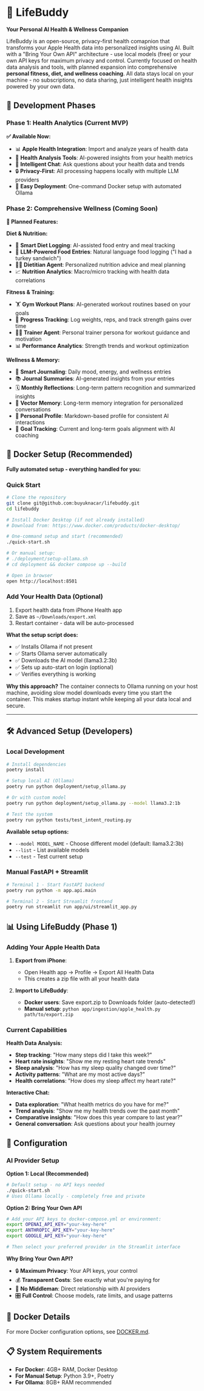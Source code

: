 # 🌟 LifeBuddy

**Your Personal AI Health & Wellness Companion**

LifeBuddy is an open-source, privacy-first health comapnion that transforms your Apple Health data into personalized insights using AI. Built with a "Bring Your Own API" architecture - use local models (free) or your own API keys for maximum privacy and control. Currently focused on health data analysis and tools, with planned expansion into comprehensive **personal fitness, diet, and wellness coaching**. All data stays local on your machine - no subscriptions, no data sharing, just intelligent health insights powered by your own data.


## 🚀 Development Phases

### **Phase 1: Health Analytics (Current MVP)**
**✅ Available Now:**
- 📊 **Apple Health Integration**: Import and analyze years of health data
- 🤖 **Health Analysis Tools**: AI-powered insights from your health metrics
- 💬 **Intelligent Chat**: Ask questions about your health data and trends
- 🔒 **Privacy-First**: All processing happens locally with multiple LLM providers
- 🐳 **Easy Deployment**: One-command Docker setup with automated Ollama

### **Phase 2: Comprehensive Wellness (Coming Soon)**
**🔮 Planned Features:**

**Diet & Nutrition:**
- 🥗 **Smart Diet Logging**: AI-assisted food entry and meal tracking
- 🍎 **LLM-Powered Food Entries**: Natural language food logging ("I had a turkey sandwich")
- 👨‍⚕️ **Dietitian Agent**: Personalized nutrition advice and meal planning
- 📈 **Nutrition Analytics**: Macro/micro tracking with health data correlations

**Fitness & Training:**
- 🏋️ **Gym Workout Plans**: AI-generated workout routines based on your goals
- 💪 **Progress Tracking**: Log weights, reps, and track strength gains over time
- 🏃‍♂️ **Trainer Agent**: Personal trainer persona for workout guidance and motivation
- 📊 **Performance Analytics**: Strength trends and workout optimization

**Wellness & Memory:**
- 📝 **Smart Journaling**: Daily mood, energy, and wellness entries
- 📚 **Journal Summaries**: AI-generated insights from your entries
- 🗓️ **Monthly Reflections**: Long-term pattern recognition and summarized insights
- 🧠 **Vector Memory**: Long-term memory integration for personalized conversations
- 👤 **Personal Profile**: Markdown-based profile for consistent AI interactions
- 🎯 **Goal Tracking**: Current and long-term goals alignment with AI coaching


## 🐳 Docker Setup (Recommended)

**Fully automated setup - everything handled for you:**

### Quick Start
```bash
# Clone the repository
git clone git@github.com:buyuknacar/lifebuddy.git
cd lifebuddy

# Install Docker Desktop (if not already installed)
# Download from: https://www.docker.com/products/docker-desktop/

# One-command setup and start (recommended)
./quick-start.sh

# Or manual setup:
# ./deployment/setup-ollama.sh
# cd deployment && docker compose up --build

# Open in browser
open http://localhost:8501
```

### Add Your Health Data (Optional)
1. Export health data from iPhone Health app
2. Save as `~/Downloads/export.xml` 
3. Restart container - data will be auto-processed

**What the setup script does:**
- ✅ Installs Ollama if not present
- ✅ Starts Ollama server automatically  
- ✅ Downloads the AI model (llama3.2:3b)
- ✅ Sets up auto-start on login (optional)
- ✅ Verifies everything is working

**Why this approach?** The container connects to Ollama running on your host machine, avoiding slow model downloads every time you start the container. This makes startup instant while keeping all your data local and secure.

---

## 🛠️ Advanced Setup (Developers)

### Local Development

```bash
# Install dependencies
poetry install

# Setup local AI (Ollama)
poetry run python deployment/setup_ollama.py

# Or with custom model
poetry run python deployment/setup_ollama.py --model llama3.2:1b

# Test the system
poetry run python tests/test_intent_routing.py
```

**Available setup options:**
- `--model MODEL_NAME` - Choose different model (default: llama3.2:3b)
- `--list` - List available models
- `--test` - Test current setup

### Manual FastAPI + Streamlit

```bash
# Terminal 1 - Start FastAPI backend
poetry run python -m app.api.main

# Terminal 2 - Start Streamlit frontend  
poetry run streamlit run app/ui/streamlit_app.py
```

## 📊 Using LifeBuddy (Phase 1)

### Adding Your Apple Health Data

1. **Export from iPhone**: 
   - Open Health app → Profile → Export All Health Data
   - This creates a zip file with all your health data

2. **Import to LifeBuddy**:
   - **Docker users**: Save export.zip to Downloads folder (auto-detected!)
   - **Manual setup**: `python app/ingestion/apple_health.py path/to/export.zip`

### Current Capabilities

**Health Data Analysis:**
- **Step tracking**: "How many steps did I take this week?"
- **Heart rate insights**: "Show me my resting heart rate trends"
- **Sleep analysis**: "How has my sleep quality changed over time?"
- **Activity patterns**: "What are my most active days?"
- **Health correlations**: "How does my sleep affect my heart rate?"

**Interactive Chat:**
- **Data exploration**: "What health metrics do you have for me?"
- **Trend analysis**: "Show me my health trends over the past month"
- **Comparative insights**: "How does this year compare to last year?"
- **General conversation**: Ask questions about your health journey

## 🔧 Configuration

### AI Provider Setup

**Option 1: Local (Recommended)**
```bash
# Default setup - no API keys needed
./quick-start.sh
# Uses Ollama locally - completely free and private
```

**Option 2: Bring Your Own API**
```bash
# Add your API keys to docker-compose.yml or environment:
export OPENAI_API_KEY="your-key-here"
export ANTHROPIC_API_KEY="your-key-here"
export GOOGLE_API_KEY="your-key-here"

# Then select your preferred provider in the Streamlit interface
```

**Why Bring Your Own API?**
- 🔒 **Maximum Privacy**: Your API keys, your control
- 💰 **Transparent Costs**: See exactly what you're paying for
- 🚫 **No Middleman**: Direct relationship with AI providers
- 🎛️ **Full Control**: Choose models, rate limits, and usage patterns

## 🐳 Docker Details

For more Docker configuration options, see [DOCKER.md](deployment/DOCKER.md).

## 📋 System Requirements

- **For Docker**: 4GB+ RAM, Docker Desktop
- **For Manual Setup**: Python 3.9+, Poetry
- **For Ollama**: 8GB+ RAM recommended

